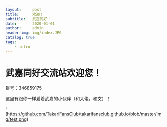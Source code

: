 ```yaml
---
layout:     post
title:      欢迎！
subtitle:   武嘉同好！
date:       2020-01-01
author:     admin
header-img: img/index.JPG
catalog: true
tags:
    - intro
---
```



# 武嘉同好交流站欢迎您！

群号：346859175

这里有跟你一样爱着武嘉的小伙伴（和大佬，和文）！

!(https://github.com/TakariFansClub/takarifansclub.github.io/blob/master/img/test.png)